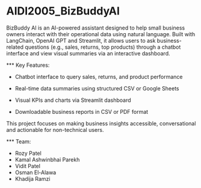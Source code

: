 # AIDI2005_BizBuddyAI
BizBuddy AI is an AI-powered assistant designed to help small business owners interact with their operational data using natural language. Built with LangChain, OpenAI GPT and Streamlit, it allows users to ask business-related questions (e.g., sales, returns, top products) through a chatbot interface and view visual summaries via an interactive dashboard.

*** Key Features:

- Chatbot interface to query sales, returns, and product performance

- Real-time data summaries using structured CSV or Google Sheets

- Visual KPIs and charts via Streamlit dashboard

- Downloadable business reports in CSV or PDF format

This project focuses on making business insights accessible, conversational and actionable for non-technical users.

*** Team:
- Rozy Patel
- Kamal Ashwinbhai Parekh 
- Vidit Patel
- Osman El-Alawa
- Khadija Ramzi
